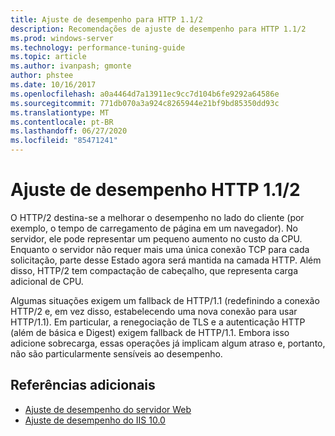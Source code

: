 ```yaml
---
title: Ajuste de desempenho para HTTP 1.1/2
description: Recomendações de ajuste de desempenho para HTTP 1.1/2
ms.prod: windows-server
ms.technology: performance-tuning-guide
ms.topic: article
ms.author: ivanpash; gmonte
author: phstee
ms.date: 10/16/2017
ms.openlocfilehash: a0a4464d7a13911ec9cc7d104b6fe9292a64586e
ms.sourcegitcommit: 771db070a3a924c8265944e21bf9bd85350dd93c
ms.translationtype: MT
ms.contentlocale: pt-BR
ms.lasthandoff: 06/27/2020
ms.locfileid: "85471241"
---
```

# <a name="performance-tuning-http-112"></a>Ajuste de desempenho HTTP 1.1/2

O HTTP/2 destina-se a melhorar o desempenho no lado do cliente (por exemplo, o tempo de carregamento de página em um navegador). No servidor, ele pode representar um pequeno aumento no custo da CPU. Enquanto o servidor não requer mais uma única conexão TCP para cada solicitação, parte desse Estado agora será mantida na camada HTTP. Além disso, HTTP/2 tem compactação de cabeçalho, que representa carga adicional de CPU.

Algumas situações exigem um fallback de HTTP/1.1 (redefinindo a conexão HTTP/2 e, em vez disso, estabelecendo uma nova conexão para usar HTTP/1.1). Em particular, a renegociação de TLS e a autenticação HTTP (além de básica e Digest) exigem fallback de HTTP/1.1. Embora isso adicione sobrecarga, essas operações já implicam algum atraso e, portanto, não são particularmente sensíveis ao desempenho.

## <a name="additional-references"></a>Referências adicionais
- [Ajuste de desempenho do servidor Web](index.md)
- [Ajuste de desempenho do IIS 10.0](tuning-iis-10.md)